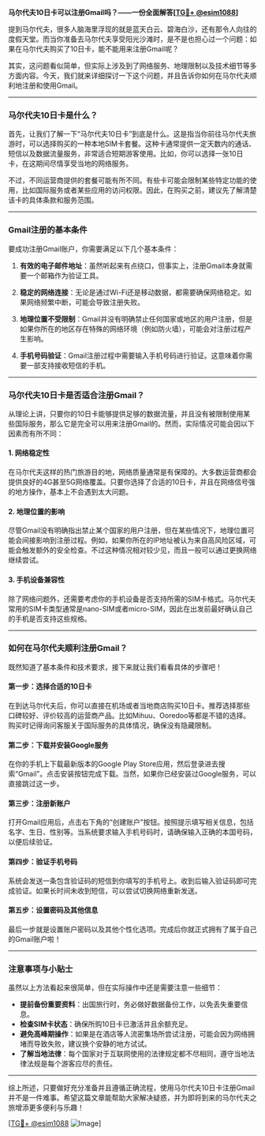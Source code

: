 **马尔代夫10日卡可以注册Gmail吗？——一份全面解答[[TG💪+ @esim1088](https://t.me/s/esim1088)]**

提到马尔代夫，很多人脑海里浮现的就是蓝天白云、碧海白沙，还有那令人向往的度假天堂。而当你准备去马尔代夫享受阳光沙滩时，是不是也担心过一个问题：如果在马尔代夫购买了10日卡，能不能用来注册Gmail呢？

其实，这问题看似简单，但实际上涉及到了网络服务、地理限制以及技术细节等多方面内容。今天，我们就来详细探讨一下这个问题，并且告诉你如何在马尔代夫顺利地注册和使用Gmail。

---

### 马尔代夫10日卡是什么？

首先，让我们了解一下“马尔代夫10日卡”到底是什么。这是指当你前往马尔代夫旅游时，可以选择购买的一种本地SIM卡套餐。这种卡通常提供一定天数内的通话、短信以及数据流量服务，非常适合短期游客使用。比如，你可以选择一张10日卡，在这期间尽情享受当地的网络服务。

不过，不同运营商提供的套餐可能有所不同。有些卡可能会限制某些特定功能的使用，比如国际服务或者某些应用的访问权限。因此，在购买之前，建议先了解清楚该卡的具体条款和服务范围。

---

### Gmail注册的基本条件

要成功注册Gmail账户，你需要满足以下几个基本条件：

1. **有效的电子邮件地址**：虽然听起来有点绕口，但事实上，注册Gmail本身就需要一个邮箱作为验证工具。
   
2. **稳定的网络连接**：无论是通过Wi-Fi还是移动数据，都需要确保网络稳定。如果网络频繁中断，可能会导致注册失败。

3. **地理位置不受限制**：Gmail并没有明确禁止任何国家或地区的用户注册，但是如果你所在的地区存在特殊的网络环境（例如防火墙），可能会对注册过程产生影响。

4. **手机号码验证**：Gmail注册过程中需要输入手机号码进行验证。这意味着你需要一部支持接收短信的手机。

---

### 马尔代夫10日卡是否适合注册Gmail？

从理论上讲，只要你的10日卡能够提供足够的数据流量，并且没有被限制使用某些国际服务，那么它是完全可以用来注册Gmail的。然而，实际情况可能会因以下因素而有所不同：

#### 1. 网络稳定性
在马尔代夫这样的热门旅游目的地，网络质量通常是有保障的。大多数运营商都会提供良好的4G甚至5G网络覆盖。只要你选择了合适的10日卡，并且在网络信号强的地方操作，基本上不会遇到太大问题。

#### 2. 地理位置的影响
尽管Gmail没有明确指出禁止某个国家的用户注册，但在某些情况下，地理位置可能会间接影响到注册过程。例如，如果你所在的IP地址被认为来自高风险区域，可能会触发额外的安全检查。不过这种情况相对较少见，而且一般可以通过更换网络继续尝试。

#### 3. 手机设备兼容性
除了网络问题外，还需要考虑你的手机设备是否支持所需的SIM卡格式。马尔代夫常用的SIM卡类型通常是nano-SIM或者micro-SIM，因此在出发前最好确认自己的手机是否支持这些规格。

---

### 如何在马尔代夫顺利注册Gmail？

既然知道了基本条件和技术要求，接下来就让我们看看具体的步骤吧！

#### 第一步：选择合适的10日卡
在到达马尔代夫后，你可以直接在机场或者当地商店购买10日卡。推荐选择那些口碑较好、评价较高的运营商产品。比如Mihuu、Ooredoo等都是不错的选择。购买时记得询问客服关于国际服务的具体情况，确保没有隐藏限制。

#### 第二步：下载并安装Google服务
在你的手机上下载最新版本的Google Play Store应用，然后登录进去搜索“Gmail”。点击安装按钮完成下载。当然，如果你已经安装过Google服务，可以直接跳过这一步。

#### 第三步：注册新账户
打开Gmail应用后，点击右下角的“创建账户”按钮。按照提示填写相关信息，包括名字、生日、性别等。当系统要求输入手机号码时，请确保输入正确的本国号码，以便后续验证。

#### 第四步：验证手机号码
系统会发送一条包含验证码的短信到你填写的手机号上。收到后输入验证码即可完成验证。如果长时间未收到短信，可以尝试切换网络重新发送。

#### 第五步：设置密码及其他信息
最后一步就是设置账户密码以及其他个性化选项。完成后你就正式拥有了属于自己的Gmail账户啦！

---

### 注意事项与小贴士

虽然以上方法看起来很简单，但在实际操作中还是需要注意一些细节：

- **提前备份重要资料**：出国旅行时，务必做好数据备份工作，以免丢失重要信息。
- **检查SIM卡状态**：确保所购10日卡已激活并且余额充足。
- **避免高峰期操作**：如果是在酒店等人流密集场所尝试注册，可能会因为网络拥堵而导致失败，建议换个安静的地方试试。
- **了解当地法律**：每个国家对于互联网使用的法律规定都不尽相同，遵守当地法律法规是每个游客应尽的责任。

---

综上所述，只要做好充分准备并且遵循正确流程，使用马尔代夫10日卡注册Gmail并不是一件难事。希望这篇文章能帮助大家解决疑惑，并为即将到来的马尔代夫之旅增添更多便利与乐趣！

[[TG💪+ @esim1088](https://t.me/s/esim1088) ![Image](https://i.postimg.cc/4NQfJmqS/Snipaste-2025-05-13-00-14-12.png)]